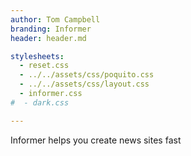 ```yaml
---
author: Tom Campbell
branding: Informer
header: header.md

stylesheets:
  - reset.css
  - ../../assets/css/poquito.css
  - ../../assets/css/layout.css
  - informer.css
#  - dark.css

---
```

Informer helps you create news sites fast

